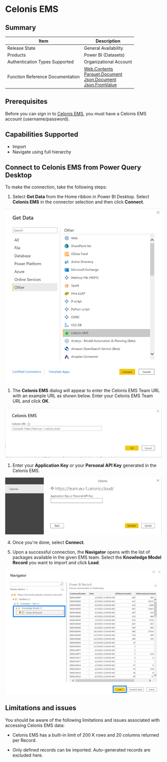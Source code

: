 # Celonis EMS

  

## Summary

| Item | Description |
| ---- | ----------- |
| Release State | General Availability |
| Products | Power BI (Datasets) |
| Authentication Types Supported | Organizational Account |
| Function Reference Documentation | [Web.Contents](https://learn.microsoft.com/en-us/powerquery-m/web-contents) </br> [Parquet.Document](xxx) </br> [Json.Document](https://learn.microsoft.com/en-us/powerquery-m/json-document) </br> [Json.FromValue](https://learn.microsoft.com/en-us/powerquery-m/json-fromvalue)|

  

## Prerequisites

Before you can sign in to [Celonis EMS](https://www.celonis.com/ems/platform/?utm_source=google&utm_medium=cpc&utm_campaign=evergreen&utm_content=en_maxconvvalueems_platform_eta&creative=605673291817&keyword=celonis%20ems&matchtype=e&network=g&device=c&_bt=605673291817&_bk=celonis%20ems&_bm=e&_bn=g&_bg=134342462066&gclid=CjwKCAjw1ICZBhAzEiwAFfvFhD5aEPA6iavBUsBG1p0WeGEVi9OF5qcOaohHqNgpbuWa-f9ZHwCtHhoCSqYQAvD_BwE), you must have a Celonis EMS account (username/password).


## Capabilities Supported

* Import
* Navigate using full hierarchy

  

## Connect to Celonis EMS from Power Query Desktop

  

To make the connection, take the following steps:

1. Select **Get Data** from the Home ribbon in Power BI Desktop. Select **Celonis EMS** in the connector selection and then click **Connect**.

  

![Get Data](media/celonis-ems/get-data.png)

  

1. The **Celonis EMS** dialog will appear to enter the Celonis EMS Team URL with an example URL as shown below. Enter your Celonis EMS Team URL and click **OK**.

![Set URL](media/celonis-ems/set-url.png)

  

1. Enter your **Application Key** or your **Personal API Key** generated in the Celonis EMS.

![Authentication](media/celonis-ems/authentication.png)

  
4. Once you're done, select **Connect**.

  
5. Upon a successful connection, the **Navigator** opens with the list of packages available in the given EMS team. Select the **Knowledge Model Record** you want to import and click **Load**.

![Navigator](media/celonis-ems/navigator.png)

## Limitations and issues

You should be aware of the following limitations and issues associated with accessing Celonis EMS data:

* Celonis EMS has a built-in limit of 200 K rows and 20 columns returned per Record.

* Only defined records can be imported. Auto-generated records are excluded here.

